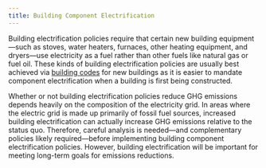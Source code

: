 ```yaml
---
title: Building Component Electrification
---
```

Building electrification policies require that certain new building equipment—such as stoves, water heaters, furnaces, other heating equipment, and dryers—use electricity as a fuel rather than other fuels like natural gas or fuel oil.  These kinds of building electrification policies are usually best achieved via [building codes](building-energy-efficiency-standards) for new buildings as it is easier to mandate component electrification when a building is first being constructed.

Whether or not building electrification policies reduce GHG emissions depends heavily on the composition of the electricity grid.  In areas where the electric grid is made up primarily of fossil fuel sources, increased building electrification can actually increase GHG emissions relative to the status quo.  Therefore, careful analysis is needed—and complementary policies likely required—before implementing building component electrification policies.  However, building electrification will be important for meeting long-term goals for emissions reductions.
